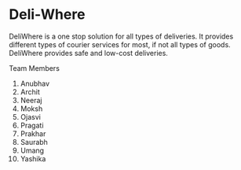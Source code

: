 # Deli-Where

DeliWhere is a one stop solution for all types of deliveries. It provides different types of courier services for most, if not all types of goods. DeliWhere provides safe and low-cost deliveries.

Team Members
1. Anubhav 
2. Archit
3. Neeraj
4. Moksh
5. Ojasvi
6. Pragati
7. Prakhar
8. Saurabh
9. Umang
10. Yashika
